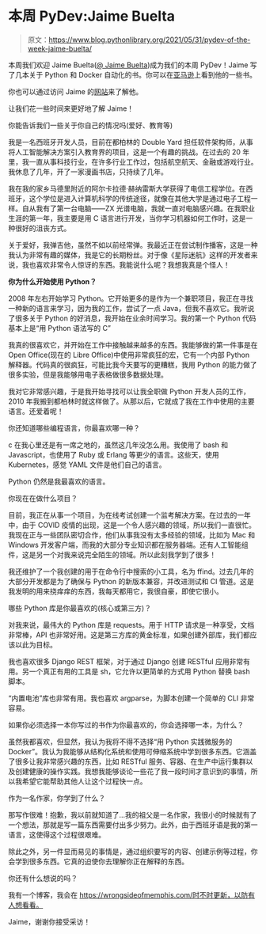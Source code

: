 # 本周 PyDev:Jaime Buelta

> 原文：<https://www.blog.pythonlibrary.org/2021/05/31/pydev-of-the-week-jaime-buelta/>

本周我们欢迎 Jaime Buelta([@ Jaime Buelta](https://twitter.com/jaimebuelta))成为我们的本周 PyDev！Jaime 写了几本关于 Python 和 Docker 自动化的书。你可以在[亚马逊](https://www.amazon.com/Jaime-Buelta/e/B07GC7F3XB?ref=sr_ntt_srch_lnk_1&qid=1619710754&sr=8-1)上看到他的一些书。

你也可以通过访问 Jaime 的[网站](https://wrongsideofmemphis.com/)来了解他。

让我们花一些时间来更好地了解 Jaime！

你能告诉我们一些关于你自己的情况吗(爱好、教育等)

我是一名西班牙开发人员，目前在都柏林的 Double Yard 担任软件架构师，从事将人工智能解决方案引入教育界的项目，这是一个有趣的挑战。在过去的 20 年里，我一直从事科技行业，在许多行业工作过，包括航空航天、金融或游戏行业。我休息了几年，开了一家漫画书店，只持续了几年。

我在我的家乡马德里附近的阿尔卡拉德·赫纳雷斯大学获得了电信工程学位。在西班牙，这个学位是进入计算机科学的传统途径，就像在其他大学是通过电子工程一样。自从我有了第一台电脑——ZX 光谱电脑，我就一直对电脑感兴趣。在我职业生涯的第一年，我主要是用 C 语言进行开发，当你学习机器如何工作时，这是一种很好的沮丧方式。

关于爱好，我弹吉他，虽然不如以前经常弹。我最近正在尝试制作播客，这是一种我认为非常有趣的媒体，我是它的长期粉丝。对于像《星际迷航》这样的开发者来说，我也喜欢非常令人惊讶的东西。我能说什么呢？我想我真是个怪人！

**你为什么开始使用 Python？**

2008 年左右开始学习 Python。它开始更多的是作为一个兼职项目，我正在寻找一种新的语言来学习，因为我的工作，尝试了一点 Java，但我不喜欢它。我听说了很多关于 Python 的好消息，我开始在业余时间学习。我的第一个 Python 代码基本上是“用 Python 语法写的 C”

我真的很喜欢它，并开始在工作中接触越来越多的东西。我能够做的第一件事是在 Open Office(现在的 Libre Office)中使用非常疯狂的宏，它有一个内部 Python 解释器。代码真的很疯狂，可能比我今天要写的更糟糕，我用 Python 的能力做了很多实验，但是我能够用电子表格做很多数据处理。

我对它非常感兴趣，于是我开始寻找可以让我全职做 Python 开发人员的工作，2010 年我搬到都柏林时就这样做了。从那以后，它就成了我在工作中使用的主要语言。还爱着呢！

你还知道哪些编程语言，你最喜欢哪一种？

c 在我心里还是有一席之地的，虽然这几年没怎么用。我使用了 bash 和 Javascript，也使用了 Ruby 或 Erlang 等更少的语言。这些天，使用 Kubernetes，感觉 YAML 文件是他们自己的语言。

Python 仍然是我最喜欢的语言。

你现在在做什么项目？

目前，我正在从事一个项目，为在线考试创建一个监考解决方案。在过去的一年中，由于 COVID 疫情的出现，这是一个令人感兴趣的领域，所以我们一直很忙。我现在正与一些团队密切合作，他们从事我没有太多经验的领域，比如为 Mac 和 Windows 开发客户端，而我的大部分专业知识都在服务器端。还有人工智能组件，这是另一个对我来说完全陌生的领域。所以此刻我学到了很多！

我还维护了一个我创建的用于在命令行中搜索的小工具，名为 ffind。过去几年的大部分开发都是为了确保与 Python 的新版本兼容，并改进测试和 CI 管道。这是我发明的用来挠痒痒的东西，我每天都用它，我很自豪，即使它很小。

哪些 Python 库是你最喜欢的(核心或第三方)？

对我来说，最伟大的 Python 库是 requests。用于 HTTP 请求是一种享受，文档非常棒，API 也非常好用。这是第三方库的黄金标准，如果创建外部库，我们都应该以此为目标。

我也喜欢很多 Django REST 框架，对于通过 Django 创建 RESTful 应用非常有用。另一个真正有用的工具是 sh，它允许以更简单的方式用 Python 替换 bash 脚本。

“内置电池”库也非常有用。我也喜欢 argparse，为脚本创建一个简单的 CLI 非常容易。

如果你必须选择一本你写过的书作为你最喜欢的，你会选择哪一本，为什么？

虽然我都喜欢，但显然，我认为我将不得不选择“用 Python 实践微服务的 Docker”。我认为我能够从结构化系统和使用可伸缩系统中学到很多东西。它涵盖了很多让我非常感兴趣的东西，比如 RESTful 服务、容器、在生产中运行集群以及创建健康的操作实践。我想我能够谈论一些花了我一段时间才意识到的事情，所以我希望它能帮助其他人让这个过程快一点。

作为一名作家，你学到了什么？

那写作很难！抱歉，我以前就知道了...我的祖父是一名作家，我很小的时候就有了一个想法，那就是写一篇东西需要付出多少努力。此外，由于西班牙语是我的第一语言，这使得这个过程很艰难。

除此之外，另一件显而易见的事情是，通过组织要写的内容、创建示例等过程，你会学到很多东西。它真的迫使你去理解你正在解释的东西。

你还有什么想说的吗？

我有一个博客，我会在 https://wrongsideofmemphis.com/时不时更新，以防有人想看看。

Jaime，谢谢你接受采访！